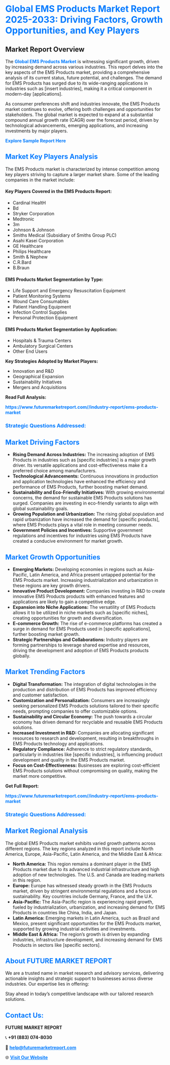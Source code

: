 <h1 style="color: #007BFF;">Global EMS Products Market Report 2025-2033: Driving Factors, Growth Opportunities, and Key Players</h1>

<section id="overview">
<h2>Market Report Overview</h2>
<p>The <a href="https://www.futuremarketreport.com//industry-report/ems-products-market" style="color: #007BFF; text-decoration: none;"><strong>Global EMS Products Market</strong></a> is witnessing significant growth, driven by increasing demand across various industries. This report delves into the key aspects of the EMS Products market, providing a comprehensive analysis of its current status, future potential, and challenges. The demand for EMS Products has surged due to its wide-ranging applications in industries such as [insert industries], making it a critical component in modern-day [applications].</p>
<p>As consumer preferences shift and industries innovate, the EMS Products market continues to evolve, offering both challenges and opportunities for stakeholders. The global market is expected to expand at a substantial compound annual growth rate (CAGR) over the forecast period, driven by technological advancements, emerging applications, and increasing investments by major players.</p>
</section>

<section id="overview">
<p><a href="https://www.futuremarketreport.com//request-sample/reportId=64860" style="color: #007BFF; text-decoration: none;"><strong>Explore Sample Report Here</strong></a></p>
</section>

<section id="key-players">
<h2 style="color: #007BFF;">Market Key Players Analysis</h2>
<p>The EMS Products market is characterized by intense competition among key players striving to capture a larger market share. Some of the leading companies in the market include:</p>
<h4>Key Players Covered in the EMS Products Report:</h4>
<ul><li>Cardinal HealtH</li><li>Bd</li><li>Stryker Corporation</li><li>Medtronic</li><li>3m</li><li>Johnson &amp; Johnson</li><li>Smiths Medical (Subsidiary of Smiths Group PLC)</li><li>Asahi Kasei Corporation</li><li>GE Healthcare</li><li>Philips Healthcare</li><li>Smith &amp; Nephew</li><li>C.R.Bard</li><li>B.Braun</li></ul>
<h4>EMS Products Market Segmentation by Type:</h4>
<ul><li>Life Support and Emergency Resuscitation Equipment</li><li>Patient Monitoring Systems</li><li>Wound Care Consumables</li><li>Patient Handling Equipment</li><li>Infection Control Supplies</li><li>Personal Protection Equipment</li></ul>

<h4>EMS Products Market Segmentation by Application:</h4>
<ul><li>Hospitals &amp; Trauma Centers</li><li>Ambulatory Surgical Centers</li><li>Other End Users</li></ul>
<p><strong>Key Strategies Adopted by Market Players:</strong></p>
<ul>
<li>Innovation and R&D</li>
<li>Geographical Expansion</li>
<li>Sustainability Initiatives</li>
<li>Mergers and Acquisitions</li>
</ul>
</section>

<section>
<p><strong>Read Full Analysis: </strong></p><a href="https://www.futuremarketreport.com//industry-report/ems-products-market" style="color: #007BFF; text-decoration: none;"><strong>https://www.futuremarketreport.com//industry-report/ems-products-market</strong></a>
<h3 style="color: #007BFF;">Strategic Questions Addressed:</h3>
</section>

<section id="driving-factors">
<h2 style="color: #007BFF;">Market Driving Factors</h2>
<ul>
<li><strong>Rising Demand Across Industries:</strong> The increasing adoption of EMS Products in industries such as [specific industries] is a major growth driver. Its versatile applications and cost-effectiveness make it a preferred choice among manufacturers.</li>
<li><strong>Technological Advancements:</strong> Continuous innovations in production and application technologies have enhanced the efficiency and performance of EMS Products, further boosting market demand.</li>
<li><strong>Sustainability and Eco-Friendly Initiatives:</strong> With growing environmental concerns, the demand for sustainable EMS Products solutions has surged. Companies are investing in eco-friendly variants to align with global sustainability goals.</li>
<li><strong>Growing Population and Urbanization:</strong> The rising global population and rapid urbanization have increased the demand for [specific products], where EMS Products plays a vital role in meeting consumer needs.</li>
<li><strong>Government Policies and Incentives:</strong> Supportive government regulations and incentives for industries using EMS Products have created a conducive environment for market growth.</li>
</ul>
</section>

<section id="growth-opportunities">
<h2 style="color: #007BFF;">Market Growth Opportunities</h2>
<ul>
<li><strong>Emerging Markets:</strong> Developing economies in regions such as Asia-Pacific, Latin America, and Africa present untapped potential for the EMS Products market. Increasing industrialization and urbanization in these regions are key growth drivers.</li>
<li><strong>Innovative Product Development:</strong> Companies investing in R&D to create innovative EMS Products products with enhanced features and applications are likely to gain a competitive edge.</li>
<li><strong>Expansion into Niche Applications:</strong> The versatility of EMS Products allows it to be utilized in niche markets such as [specific niches], creating opportunities for growth and diversification.</li>
<li><strong>E-commerce Growth:</strong> The rise of e-commerce platforms has created a surge in demand for EMS Products used in [specific applications], further boosting market growth.</li>
<li><strong>Strategic Partnerships and Collaborations:</strong> Industry players are forming partnerships to leverage shared expertise and resources, driving the development and adoption of EMS Products products globally.</li>
</ul>
</section>

<section id="trending-factors">
<h2 style="color: #007BFF;">Market Trending Factors</h2>
<ul>
<li><strong>Digital Transformation:</strong> The integration of digital technologies in the production and distribution of EMS Products has improved efficiency and customer satisfaction.</li>
<li><strong>Customization and Personalization:</strong> Consumers are increasingly seeking personalized EMS Products solutions tailored to their specific needs, prompting companies to offer customizable options.</li>
<li><strong>Sustainability and Circular Economy:</strong> The push towards a circular economy has driven demand for recyclable and reusable EMS Products solutions.</li>
<li><strong>Increased Investment in R&D:</strong> Companies are allocating significant resources to research and development, resulting in breakthroughs in EMS Products technology and applications.</li>
<li><strong>Regulatory Compliance:</strong> Adherence to strict regulatory standards, particularly in industries like [specific industries], is influencing product development and quality in the EMS Products market.</li>
<li><strong>Focus on Cost-Effectiveness:</strong> Businesses are exploring cost-efficient EMS Products solutions without compromising on quality, making the market more competitive.</li>
</ul>
</section>

<section>
<p><strong>Get Full Report: </strong></p><a href="https://www.futuremarketreport.com//industry-report/ems-products-market" style="color: #007BFF; text-decoration: none;"><strong>https://www.futuremarketreport.com//industry-report/ems-products-market</strong></a>
<h3 style="color: #007BFF;">Strategic Questions Addressed:</h3>
</section>


<section id="regional-analysis">
<h2 style="color: #007BFF;">Market Regional Analysis</h2>
<p>The global EMS Products market exhibits varied growth patterns across different regions. The key regions analyzed in this report include North America, Europe, Asia-Pacific, Latin America, and the Middle East & Africa:</p>
<ul>
<li><strong>North America:</strong> This region remains a dominant player in the EMS Products market due to its advanced industrial infrastructure and high adoption of new technologies. The U.S. and Canada are leading markets in this region.</li>
<li><strong>Europe:</strong> Europe has witnessed steady growth in the EMS Products market, driven by stringent environmental regulations and a focus on sustainability. Key countries include Germany, France, and the U.K.</li>
<li><strong>Asia-Pacific:</strong> The Asia-Pacific region is experiencing rapid growth, fueled by industrialization, urbanization, and increasing demand for EMS Products in countries like China, India, and Japan.</li>
<li><strong>Latin America:</strong> Emerging markets in Latin America, such as Brazil and Mexico, present significant opportunities for the EMS Products market, supported by growing industrial activities and investments.</li>
<li><strong>Middle East & Africa:</strong> The region’s growth is driven by expanding industries, infrastructure development, and increasing demand for EMS Products in sectors like [specific sectors].</li>
</ul>
</section>

<footer>
<h2 style="color: #007BFF;">About FUTURE MARKET REPORT</h2>
<p>We are a trusted name in market research and advisory services, delivering actionable insights and strategic support to businesses across diverse industries. Our expertise lies in offering:</p>

<p>Stay ahead in today’s competitive landscape with our tailored research solutions.</p>

<h2 style="color: #007BFF;">Contact Us:</h2>
<p><strong>FUTURE MARKET REPORT</strong></p>
<p>📞 <strong>+91 (883) 074-8030</strong></p>
<p>📧 <strong><a href="mailto:help@futuremarketreport.com" style="color: #007BFF;">help@futuremarketreport.com</a></strong></p>
<p>🌐 <strong><a href="https://www.futuremarketreport.com/" style="color: #007BFF;">Visit Our Website</a></strong></p>
</footer>